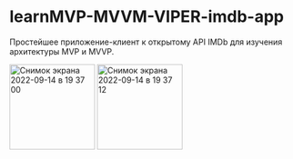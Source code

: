 # learnMVP-MVVM-VIPER-imdb-app
Простейшее приложение-клиент к открытому API IMDb для изучения архитектуры MVP и MVVP. 

<img width="150" alt="Снимок экрана 2022-09-14 в 19 37 00" src="https://user-images.githubusercontent.com/47087482/190212687-293937bb-8a81-411c-b09b-8887e1c32804.png"> <img width="150" alt="Снимок экрана 2022-09-14 в 19 37 12" src="https://user-images.githubusercontent.com/47087482/190212651-c16b86dd-e600-4dc8-97c2-ff127f913d6f.png"> 

